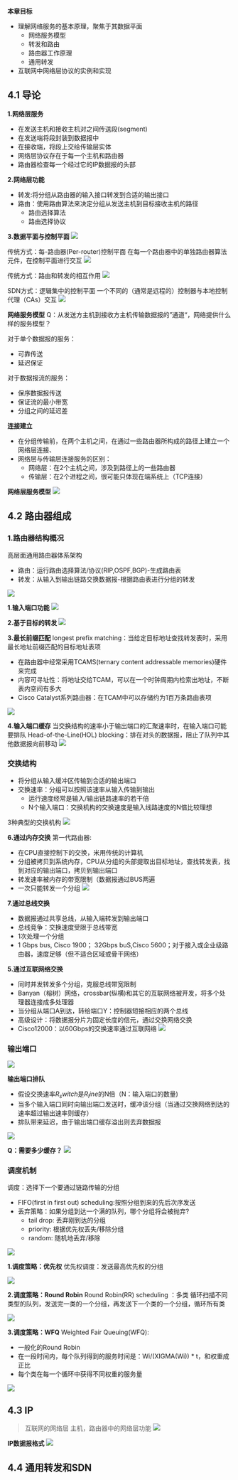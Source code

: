 **本章目标**
- 理解网络服务的基本原理，聚焦于其数据平面
	- 网络服务模型
	- 转发和路由
	- 路由器工作原理
	- 通用转发
- 互联网中网络层协议的实例和实现

## 4.1 导论
**1.网络层服务**
- 在发送主机和接收主机对之间传送段(segment)
- 在发送端将段封装到数据报中
- 在接收端，将段上交给传输层实体
- 网络层协议存在于每一个主机和路由器
- 路由器检查每一个经过它的IP数据报的头部

**2.网络层功能**
- 转发:将分组从路由器的输入接口转发到合适的输出接口
- 路由：使用路由算法来决定分组从发送主机到目标接收主机的路径
	- 路由选择算法
	- 路由选择协议

**3.数据平面与控制平面**
![](https://ypic.oss-cn-hangzhou.aliyuncs.com/202301091947237.png)

传统方式：每-路由器(Per-router)控制平面
在每一个路由器中的单独路由器算法元件，在控制平面进行交互
![](https://ypic.oss-cn-hangzhou.aliyuncs.com/202301091949664.png)

传统方式：路由和转发的相互作用
![](https://ypic.oss-cn-hangzhou.aliyuncs.com/202301091950328.png)

SDN方式：逻辑集中的控制平面
一个不同的（通常是远程的）控制器与本地控制代理（CAs）交互
![](https://ypic.oss-cn-hangzhou.aliyuncs.com/202301091951165.png)

**网络服务模型**
Q：从发送方主机到接收方主机传输数据报的”通道“，网络提供什么样的服务模型？

对于单个数据报的服务：
- 可靠传送
- 延迟保证

对于数据报流的服务：
- 保序数据报传送
- 保证流的最小带宽
- 分组之间的延迟差

**连接建立**
- 在分组传输前，在两个主机之间，在通过一些路由器所构成的路径上建立一个网络层连接、
- 网络层与传输层连接服务的区别：
	- 网络层：在2个主机之间，涉及到路径上的一些路由器
	- 传输层：在2个进程之间，很可能只体现在端系统上（TCP连接）

**网络层服务模型**
![](https://ypic.oss-cn-hangzhou.aliyuncs.com/202301092031582.png)

## 4.2 路由器组成
### 1.路由器结构概况
高层面通用路由器体系架构
- 路由：运行路由选择算法/协议(RIP,OSPF,BGP)-生成路由表
- 转发：从输入到输出链路交换数据报-根据路由表进行分组的转发

![](https://ypic.oss-cn-hangzhou.aliyuncs.com/202301092033920.png)

**1.输入端口功能**
![](https://ypic.oss-cn-hangzhou.aliyuncs.com/202301092034456.png)

**2.基于目标的转发**
![](https://ypic.oss-cn-hangzhou.aliyuncs.com/202301092035086.png)

**3.最长前缀匹配**
longest prefix matching：当给定目标地址查找转发表时，采用最长地址前缀匹配的目标地址表项
- 在路由器中经常采用TCAMS(ternary content addressable memories)硬件来完成
- 内容可寻址性：将地址交给TCAM，可以在一个时钟周期内检索出地址，不断表内空间有多大
- Cisco Catalyst系列路由器：在TCAM中可以存储约为1百万条路由表项 

![](https://ypic.oss-cn-hangzhou.aliyuncs.com/202301092036808.png)

**4.输入端口缓存**
当交换结构的速率小于输出端口的汇聚速率时，在输入端口可能要排队
Head-of-the-Line(HOL) blocking：排在对头的数据报，阻止了队列中其他数据报向前移动
![](https://ypic.oss-cn-hangzhou.aliyuncs.com/202301092040795.png)

### 交换结构
- 将分组从输入缓冲区传输到合适的输出端口
- 交换速率：分组可以按照该速率从输入传输到输出
	- 运行速度经常是输入/输出链路速率的若干倍
	- N个输入端口：交换机构的交换速度是输入线路速度的N倍比较理想

3种典型的交换机构
![](https://ypic.oss-cn-hangzhou.aliyuncs.com/202301092042835.png)

**6.通过内存交换**
第一代路由器:
- 在CPU直接控制下的交换，米用传统的计算机
- 分组被拷贝到系统内存，CPU从分组的头部提取出目标地址，查找转发表，找到对应的输出端口，拷贝到输出端口
- 转发速率被内存的带宽限制（数据报通过BUS两遍
- 一次只能转发一个分组
![](https://ypic.oss-cn-hangzhou.aliyuncs.com/202301092043782.png)

**7.通过总线交换**
- 数据报通过共享总线，从输入端转发到输出端口
- 总线竞争：交换速度受限于总线带宽
- 1次处理一个分组
- 1 Gbps bus, Cisco 1900； 32Gbps buS,Cisco 5600；对于接入或企业级路由器，速度足够（但不适合区域或骨干网络）

**5.通过互联网络交换**
- 同时并发转发多个分组，克服总线带宽限制
- Banyan（榕树）网络，crossbar(纵横)和其它的互联网络被开发，将多个处理器连接成多处理器
- 当分组从端口A到达，转给端口Y：控制器短接相应的两个总线
- 高级设计：将数据报分片为固定长度的信元，通过交换网络交换
- Cisco12000：以60Gbps的交换速率通过互联网络
![](https://ypic.oss-cn-hangzhou.aliyuncs.com/202301092045662.png)

### 输出端口
![](https://ypic.oss-cn-hangzhou.aliyuncs.com/202301092046850.png)

**输出端口排队**
- 假设交换速率$R_switch$是$R_line$的N倍（N：输入端口的数量)
- 当多个输入端口同时向输出端口发送时，缓冲该分组（当通过交换网络到达的速率超过输出速率则缓存）
- 排队带来延迟，由于输出端口缓存溢出则去弃数据报

![](https://ypic.oss-cn-hangzhou.aliyuncs.com/202301092047852.png)

**Q：需要多少缓存？**
![](https://ypic.oss-cn-hangzhou.aliyuncs.com/202301092049273.png)


### 调度机制
调度：选择下一个要通过链路传输的分组
- FIFO(first in first out) scheduling:按照分组到来的先后次序发送
- 丢弃策略：如果分组到达一个满的队列，哪个分组将会被抛弃?
	- tail drop: 丢弃刚到达的分组
	- priority: 根据优先权丢失/移除分组
	- random: 随机地丢弃/移除

![](https://ypic.oss-cn-hangzhou.aliyuncs.com/202301092052277.png)

**1.调度策略：优先权**
优先权调度：发送最高优先权的分组

![](https://ypic.oss-cn-hangzhou.aliyuncs.com/202301092053319.png)

**2.调度策略：Round Robin**
Round Robin(RR) scheduling ：多类
循环扫描不同类型的队列，发送完一类的一个分组，再发送下一个类的一个分组，循环所有类

![](https://ypic.oss-cn-hangzhou.aliyuncs.com/202301092055502.png)

**3.调度策略：WFQ**
Weighted Fair Queuing(WFQ):
- 一般化的Round Robin
- 在一段时间内，每个队列得到的服务时间是：Wi/(XIGMA(Wi)) * t，和权重成正比
- 每个类在每一个循环中获得不同权重的服务量

![](https://ypic.oss-cn-hangzhou.aliyuncs.com/202301092057092.png)

## 4.3 IP
> 互联网的网络层
> 主机，路由器中的网络层功能
> ![](https://ypic.oss-cn-hangzhou.aliyuncs.com/202301092131912.png)

**IP数据报格式**
![](https://ypic.oss-cn-hangzhou.aliyuncs.com/202301092132881.png)


## 4.4 通用转发和SDN



